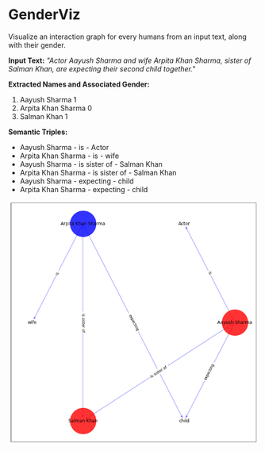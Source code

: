 # GenderViz
Visualize an interaction graph for every humans from an input text, along with their gender.

**Input Text:** *"Actor Aayush Sharma and wife Arpita Khan Sharma, sister of Salman Khan, are expecting their second child together."*

**Extracted Names and Associated Gender:**
1. Aayush Sharma 1
2. Arpita Khan Sharma 0
3. Salman Khan 1

**Semantic Triples:**
- Aayush Sharma - is - Actor
- Arpita Khan Sharma - is - wife
- Aayush Sharma - is sister of - Salman Khan
- Arpita Khan Sharma - is sister of - Salman Khan
- Aayush Sharma - expecting - child
- Arpita Khan Sharma - expecting - child

![alt text](https://raw.githubusercontent.com/Masum06/GenderViz/master/genderViz.png)
